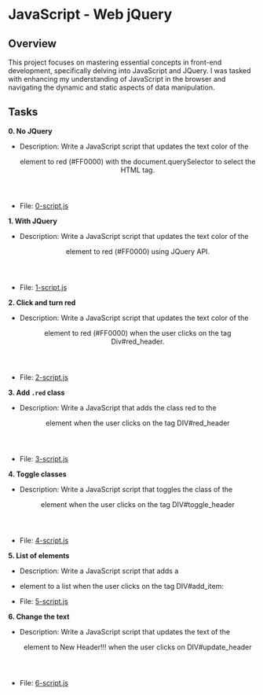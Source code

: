 # JavaScript - Web jQuery

## Overview

This project focuses on mastering essential concepts in front-end development, specifically delving into JavaScript and JQuery. I was tasked with enhancing my understanding of JavaScript in the browser and navigating the dynamic and static aspects of data manipulation.

## Tasks

<b>0. No JQuery</b>

- Description: Write a JavaScript script that updates the text color of the <header> element to red (#FF0000) with the document.querySelector to select the HTML tag.

- File: [0-script.js](./0-script.js)

<b>1. With JQuery</b>

- Description: Write a JavaScript script that updates the text color of the <header> element to red (#FF0000) using JQuery API.

- File: [1-script.js](./1-script.js)

<b>2. Click and turn red</b>

- Description: Write a JavaScript script that updates the text color of the <header> element to red (#FF0000) when the user clicks on the tag Div#red_header.

- File: [2-script.js](./2-script.js)

<b>3. Add `.red` class</b>

- Description: Write a JavaScript that adds the class red to the <header> element when the user clicks on the tag DIV#red_header

- File: [3-script.js](./3-script.js)

<b>4. Toggle classes</b>

- Description: Write a JavaScript script that toggles the class of the <header> element when the user clicks on the tag DIV#toggle_header

- File: [4-script.js](./4-script.js)

<b>5. List of elements</b>

- Description: Write a JavaScript script that adds a <li> element to a list when the user clicks on the tag DIV#add_item:

- File: [5-script.js](./5-script.js)

<b>6. Change the text</b>

- Description: Write a JavaScript script that updates the text of the <header> element to New Header!!! when the user clicks on DIV#update_header

- File: [6-script.js](./6-script.js)
